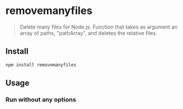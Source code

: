 # removemanyfiles

> Delete many files for Node.js. Function that takes as argument an array of paths, "pathArray", and deletes the relative files.

## Install

```sh
npm install removemanyfiles
```

## Usage

### Run without any options
